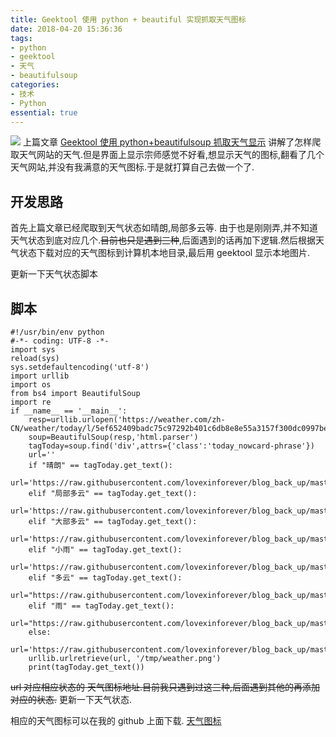 ```yaml
---
title: Geektool 使用 python + beautiful 实现抓取天气图标
date: 2018-04-20 15:36:36
tags:
- python
- geektool
- 天气
- beautifulsoup
categories:
- 技术
- Python
essential: true
---
```

<img src="https://raw.githubusercontent.com/lovexinforever/blog_back_up/master/blog_photos/WechatIMG1.jpeg"/>
上篇文章 <a href="https://lovexinforever.github.io/2018/04/19/Geektool-%E4%BD%BF%E7%94%A8-python-%E6%8A%93%E5%8F%96%E5%A4%A9%E6%B0%94%E6%98%BE%E7%A4%BA/">Geektool 使用 python+beautifulsoup 抓取天气显示</a> 讲解了怎样爬取天气网站的天气.但是界面上显示宗师感觉不好看,想显示天气的图标,翻看了几个天气网站,并没有我满意的天气图标.于是就打算自己去做一个了.
<!--more-->

开发思路
----------
首先上篇文章已经爬取到天气状态如晴朗,局部多云等. 由于也是刚刚弄,并不知道天气状态到底对应几个.<s>目前也只是遇到三种</s>,后面遇到的话再加下逻辑.然后根据天气状态下载对应的天气图标到计算机本地目录,最后用 geektool 显示本地图片.

更新一下天气状态脚本

脚本
----------
```
#!/usr/bin/env python
#-*- coding: UTF-8 -*-  
import sys
reload(sys)
sys.setdefaultencoding('utf-8')
import urllib
import os
from bs4 import BeautifulSoup
import re
if __name__ == '__main__':
	resp=urllib.urlopen('https://weather.com/zh-CN/weather/today/l/5ef652409badc75c97292b401c6db8e8e55a3157f300dc0997bea96343e4a20a')
	soup=BeautifulSoup(resp,'html.parser')
	tagToday=soup.find('div',attrs={'class':'today_nowcard-phrase'})
	url=''
	if "晴朗" == tagToday.get_text():
		url='https://raw.githubusercontent.com/lovexinforever/blog_back_up/master/blog_photos/20101027235021742.png'
	elif "局部多云" == tagToday.get_text():
		url='https://raw.githubusercontent.com/lovexinforever/blog_back_up/master/blog_photos/20101027235020501.png'
	elif "大部多云" == tagToday.get_text():
		url='https://raw.githubusercontent.com/lovexinforever/blog_back_up/master/blog_photos/20101027235019364.png'
	elif "小雨" == tagToday.get_text():
		url='https://raw.githubusercontent.com/lovexinforever/blog_back_up/master/blog_photos/20101027235021677.png'
	elif "多云" == tagToday.get_text():
		url="https://raw.githubusercontent.com/lovexinforever/blog_back_up/master/blog_photos/20101027235021422.png"
	elif "雨" == tagToday.get_text():
		url="https://raw.githubusercontent.com/lovexinforever/blog_back_up/master/blog_photos/20101027235021502.png"
	else:
		url='https://raw.githubusercontent.com/lovexinforever/blog_back_up/master/blog_photos/20101027235020136.png'
	urllib.urlretrieve(url, '/tmp/weather.png')
	print(tagToday.get_text())
```
<s>url 对应相应状态的 天气图标地址.目前我只遇到过这三种,后面遇到其他的再添加对应的状态.</s>
更新一下天气状态.


相应的天气图标可以在我的 github 上面下载. <a href="https://github.com/lovexinforever/blog_back_up/tree/master/blog_photos">天气图标</a>